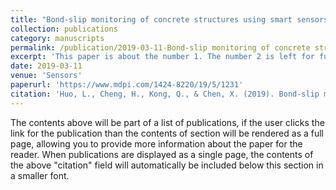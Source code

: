 ```yaml
---
title: "Bond-slip monitoring of concrete structures using smart sensors — A review"
collection: publications
category: manuscripts
permalink: /publication/2019-03-11-Bond-slip monitoring of concrete structures using smart sensors — A review
excerpt: 'This paper is about the number 1. The number 2 is left for future work.'
date: 2019-03-11
venue: 'Sensors'
paperurl: 'https://www.mdpi.com/1424-8220/19/5/1231'
citation: 'Huo, L., Cheng, H., Kong, Q., & Chen, X. (2019). Bond-slip monitoring of concrete structures using smart sensors—A review. Sensors, 19(5), 1231.'
---
```


The contents above will be part of a list of publications, if the user clicks the link for the publication than the contents of section will be rendered as a full page, allowing you to provide more information about the paper for the reader. When publications are displayed as a single page, the contents of the above "citation" field will automatically be included below this section in a smaller font.

<!--slidesurl: 'http://academicpages.github.io/files/slides1.pdf'-->
